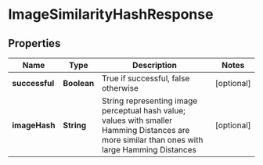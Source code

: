 
# ImageSimilarityHashResponse

## Properties
Name | Type | Description | Notes
------------ | ------------- | ------------- | -------------
**successful** | **Boolean** | True if successful, false otherwise |  [optional]
**imageHash** | **String** | String representing image perceptual hash value; values with smaller Hamming Distances are more similar than ones with large Hamming Distances |  [optional]



